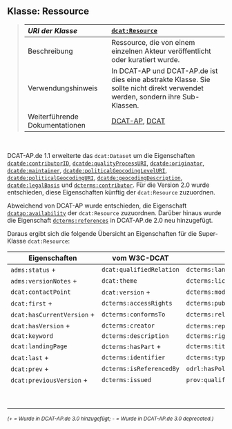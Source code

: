 ## Klasse: Ressource

> | *URI der Klasse*   | [`dcat:Resource`](https://www.w3.org/ns/dcat#Resource)                           |
> |:-------------------|:---------------------------------------------------------------------------------|
> | Beschreibung       | Ressource, die von einem einzelnen Akteur veröffentlicht oder kuratiert wurde.   |
> | Verwendungshinweis | In DCAT-AP und DCAT-AP.de ist dies eine abstrakte Klasse. Sie sollte nicht direkt verwendet werden, sondern ihre Sub-Klassen.   |
> | Weiterführende Dokumentationen | [DCAT-AP](https://semiceu.github.io/DCAT-AP/releases/3.0.0/#CataloguedResource), [DCAT](https://www.w3.org/TR/vocab-dcat-3/#Class:Resource) |

<br>

DCAT-AP.de 1.1 erweiterte das `dcat:Dataset` um die Eigenschaften [`dcatde:contributorID`](#datensatz-datenbereitsteller-id), [`dcatde:qualityProcessURI`](#datensatz-qualitatssicherungsprozess), [`dcatde:originator`](#datensatz-urheber), [`dcatde:maintainer`](#datensatz-verwalter), [`dcatde:politicalGeocodingLevelURI`](#datensatz-ebene-geopolitischen-abdeckung), [`dcatde:politicalGeocodingURI`](#datensatz-geopolitischen-abdeckung), [`dcatde:geocodingDescription`](#datensatz-beschreibung-abdeckung), [`dcatde:legalBasis`](#datensatz-rechtsgrundlage-zugangseroffnung) und [`dcterms:contributor`](#datensatz-bearbeiter). Für die Version 2.0 wurde entschieden, diese Eigenschaften künftig der `dcat:Resource` zuzuordnen.

Abweichend von DCAT-AP wurde entschieden, die Eigenschaft [`dcatap:availability`](#datensatz-verfugbarkeit) der `dcat:Resource` zuzuordnen.
Darüber hinaus wurde die Eigenschaft [`dcterms:references`](#datensatz-referenziert) in DCAT-AP.de 2.0 neu hinzugefügt.

Daraus ergibt sich die folgende Übersicht an Eigenschaften für die Super-Klasse `dcat:Resource`:

<small>

| Eigenschaften                   | vom W3C-DCAT              |                              | Eigenschaften von DCAT-AP.de          |
| ------------------------------- | ------------------------- | ---------------------------- | ------------------------------------- |
| `adms:status`&nbsp;+            | `dcat:qualifiedRelation`  | `dcterms:language`           | `dcatap:availability`                 |
| `adms:versionNotes`&nbsp;+      | `dcat:theme`              | `dcterms:license`            | `dcatde:contributorID`                |
| `dcat:contactPoint`             | `dcat:version`&nbsp;+     | `dcterms:modified`           | `dcatde:geocodingDescription`&nbsp;-  |
| `dcat:first`&nbsp;+             | `dcterms:accessRights`    | `dcterms:publisher`          | `dcatde:legalBasis`&nbsp;-            |
| `dcat:hasCurrentVersion`&nbsp;+ | `dcterms:conformsTo`      | `dcterms:relation`           | `dcatde:maintainer`&nbsp;-            |
| `dcat:hasVersion`&nbsp;+        | `dcterms:creator`         | `dcterms:replaces`&nbsp;+    | `dcatde:originator`&nbsp;-            |
| `dcat:keyword`                  | `dcterms:description`     | `dcterms:rights`             | `dcatde:politicalGeocodingLevelURI`   |
| `dcat:landingPage`              | `dcterms:hasPart`&nbsp;+  | `dcterms:title`              | `dcatde:politicalGeocodingURI`&nbsp;- |
| `dcat:last`&nbsp;+              | `dcterms:identifier`      | `dcterms:type`               | `dcatde:qualityProcessURI`&nbsp;-     |
| `dcat:prev`&nbsp;+              | `dcterms:isReferencedBy`  | `odrl:hasPolicy`             | `dcterms:contributor`                 |
| `dcat:previousVersion`&nbsp;+   | `dcterms:issued`          | `prov:qualifiedAttribution`  | `dcterms:references`                  |
|                                 |                           |                              | `geodcatap:custodian`&nbsp;+          |
|                                 |                           |                              | `geodcatap:originator`&nbsp;+         |

*(+ = Wurde in DCAT-AP.de 3.0 hinzugefügt; - = Wurde in DCAT-AP.de 3.0 deprecated.)*

</small>
